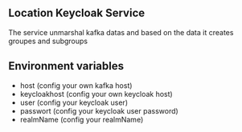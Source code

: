 ## Location Keycloak Service

The service unmarshal kafka datas and based on the data it creates groupes and subgroups

## Environment variables

- host (config your own kafka host)
- keycloakhost (config your own keycloak host)
- user (config your keycloak user)
- passwort (config your keycloak user password)
- realmName (config your realmName)